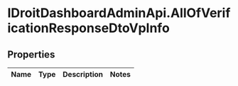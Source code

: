 # IDroitDashboardAdminApi.AllOfVerificationResponseDtoVpInfo

## Properties
Name | Type | Description | Notes
------------ | ------------- | ------------- | -------------
